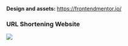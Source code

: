 <a style="font-weight: bold;">Design and assets: https://frontendmentor.io/</a>
<h3>URL Shortening Website</h3>
<img src="https://i.imgur.com/plB9eUJ.jpeg">
